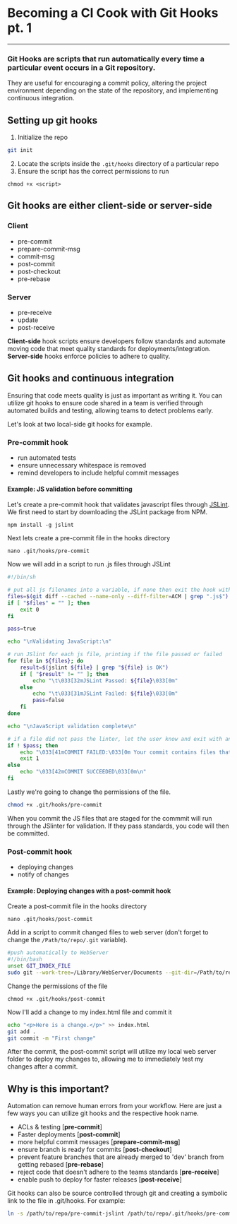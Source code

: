 # Becoming a CI Cook with Git Hooks pt. 1
---
###  Git Hooks are scripts that run automatically every time a particular event occurs in a Git repository.

 They are useful for encouraging a commit policy, altering the project environment depending on the state of the repository, and implementing continuous integration.


## Setting up git hooks
1.  Initialize the repo
```bash
git init
```
2. Locate the scripts inside the `.git/hooks` directory of a particular repo
3. Ensure the script has the correct permissions to run
```
chmod +x <script>
```

## Git hooks are either client-side or server-side
### Client
- pre-commit
- prepare-commit-msg
- commit-msg
- post-commit
- post-checkout
- pre-rebase

### Server
- pre-receive
- update
- post-receive

**Client-side** hook scripts ensure developers follow standards and automate moving code that meet quality standards for deployments/integration. **Server-side** hooks enforce policies to adhere to quality.
## Git hooks and continuous integration
Ensuring that code meets quality is just as important as writing it. You can utilize git hooks to ensure code shared in a team is verified through automated builds and testing, allowing teams to detect problems early.

Let's look at two local-side git hooks for example.
### Pre-commit hook
- run automated tests
- ensure unnecessary whitespace is removed
- remind developers to include helpful commit messages
#### Example: JS validation before committing
Let's create a pre-commit hook that validates javascript files through  [JSLint](www.JSLint.com). We first need to start by downloading the JSLint package from NPM.
```
npm install -g jslint
```
Next lets create a pre-commit file in the hooks directory
```
nano .git/hooks/pre-commit
```
Now we will add in a script  to run .js files through JSLint

```bash
#!/bin/sh

# put all js filenames into a variable, if none then exit the hook without an error
files=$(git diff --cached --name-only --diff-filter=ACM | grep ".js$")
if [ "$files" = "" ]; then
    exit 0
fi

pass=true

echo "\nValidating JavaScript:\n"

# run JSlint for each js file, printing if the file passed or failed
for file in ${files}; do
    result=$(jslint ${file} | grep "${file} is OK")
    if [ "$result" != "" ]; then
        echo "\t\033[32mJSLint Passed: ${file}\033[0m"
    else
        echo "\t\033[31mJSLint Failed: ${file}\033[0m"
        pass=false
    fi
done

echo "\nJavaScript validation complete\n"

# if a file did not pass the linter, let the user know and exit with an error preventing a commit, otherwise allow the commit to proceed
if ! $pass; then
    echo "\033[41mCOMMIT FAILED:\033[0m Your commit contains files that should pass JSLint but do not. Please fix the JSLint errors and try again.\n"
    exit 1
else
    echo "\033[42mCOMMIT SUCCEEDED\033[0m\n"
fi
```
Lastly we're going to change the permissions of the file.

```bash
chmod +x .git/hooks/pre-commit
```
When you commit the JS files that are staged for the commmit will run through the JSlinter for validation. If they pass standards, you code will then be committed.

### Post-commit hook

- deploying changes
- notify of changes


#### Example: Deploying changes with a post-commit hook
Create a post-commit file in the hooks directory
```
nano .git/hooks/post-commit
```
Add in a script to commit changed files to web server (don't forget to change the `/Path/to/repo/.git` variable).

```bash
#push automatically to WebServer
#!/bin/bash
unset GIT_INDEX_FILE
sudo git --work-tree=/Library/WebServer/Documents --git-dir=/Path/to/repo/.git checkout -f
```
Change the permissions of the file
```
chmod +x .git/hooks/post-commit
```
Now I'll add a change to my index.html file and commit it
```bash
echo "<p>Here is a change.</p>" >> index.html
git add .
git commit -m "First change"
```

After the commit, the post-commit script will utilize my local web server folder to deploy my changes to, allowing me to immediately test my changes after a commit.
## Why is this important?
Automation can remove human errors from your workflow. Here are just a few ways you can utilize git hooks and the respective hook name.


- ACLs & testing [**pre-commit**]
- Faster deployments [**post-commit**]
- more helpful commit messages [**prepare-commit-msg**]
- ensure branch is ready for commits [**post-checkout**]
- prevent feature branches that are already merged to 'dev' branch from getting rebased [**pre-rebase**]
- reject code that doesn't adhere to the teams standards [**pre-receive**]
- enable push to deploy for faster releases [**post-receive**]

Git hooks can also be source controlled through git and creating a symbolic link to the file in .git/hooks. For example:
```bash
ln -s /path/to/repo/pre-commit-jslint /path/to/repo/.git/hooks/pre-commit
```
